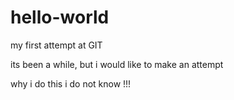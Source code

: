 # hello-world
my first attempt at GIT

its been a while, but i would like to make an attempt   

why i do this i do not know !!!
